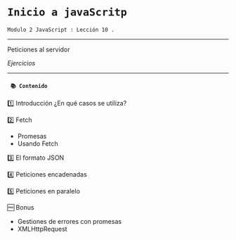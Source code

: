# `Inicio a javaScritp`

`Modulo 2 JavaScript : Lección 10 .`

---

Peticiones al servidor

_Ejercicios_

---

#### ` 📚 Contenido`

1️⃣ Introducción ¿En qué casos se utiliza?

2️⃣ Fetch

- Promesas
- Usando Fetch

3️⃣ El formato JSON

4️⃣ Peticiones encadenadas

5️⃣ Peticiones en paralelo

🆓 Bonus

- Gestiones de errores con promesas
- XMLHttpRequest
